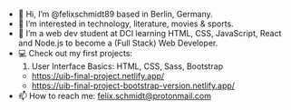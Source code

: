 - 👋 Hi, I’m @felixschmidt89 based in Berlin, Germany.
- 👀 I’m interested in technology, literature, movies & sports.
- 🌱 I’m a web dev student at DCI learning HTML, CSS, JavaScript, React and Node.js to become a (Full Stack) Web Developer.
- :computer: Check out my first projects:
  1. User Interface Basics: HTML, CSS, Sass, Bootstrap
  - https://uib-final-project.netlify.app/
  - https://uib-final-project-bootstrap-version.netlify.app/
- 📫 How to reach me: felix.schmidt@protonmail.com
